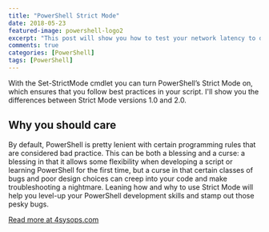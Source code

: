 ```yaml
---
title: "PowerShell Strict Mode"
date: 2018-05-23
featured-image: powershell-logo2
excerpt: "This post will show you how to test your network latency to different Azure regions so you can make the best decision possible when choosing where to deploy your resources."
comments: true
categories: [PowerShell]
tags: [PowerShell]
---
```


With the Set-StrictMode cmdlet you can turn PowerShell’s Strict Mode on, which ensures that you follow best practices in your script. I'll show you the differences between Strict Mode versions 1.0 and 2.0.

## Why you should care

By default, PowerShell is pretty lenient with certain programming rules that are considered bad practice. This can be both a blessing and a curse: a blessing in that it allows some flexibility when developing a script or learning PowerShell for the first time, but a curse in that certain classes of bugs and poor design choices can creep into your code and make troubleshooting a nightmare. Leaning how and why to use Strict Mode will help you level-up your PowerShell development skills and stamp out those pesky bugs.

[Read more at 4sysops.com](https://4sysops.com/archives/powershell-strict-mode-version-1-0-and-2-0/)
